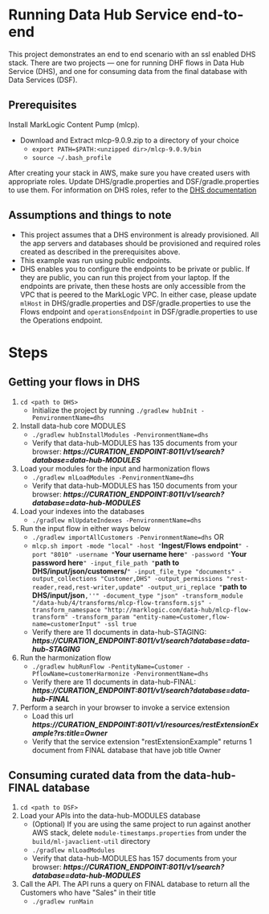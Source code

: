 # Running Data Hub Service end-to-end #

This project demonstrates an end to end scenario with an ssl enabled DHS stack. There are two projects — one for running DHF flows in Data Hub Service (DHS), and one for consuming data from the final database with Data Services (DSF).

## Prerequisites ##

Install MarkLogic Content Pump (mlcp).
* Download and Extract mlcp-9.0.9.zip to a directory of your choice
  * `export PATH=$PATH:<unzipped dir>/mlcp-9.0.9/bin`
  * `source ~/.bash_profile`


After creating your stack in AWS, make sure you have created users with appropriate roles. Update DHS/gradle.properties and DSF/gradle.properties to use them.
For information on DHS roles, refer to the [DHS documentation](https://internal.cloudservices.marklogic.com/help?type=datahub&subtype=user#DHSroles)


## Assumptions and things to note ##
* This project assumes that a DHS environment is already provisioned. All the app servers and databases should be provisioned and required roles created as described in the prerequisites above.
* This example was run using public endpoints.
* DHS enables you to configure the endpoints to be private or public. If they are public, you can run this project from your laptop. If the endpoints are private, then these hosts are only accessible from the VPC that is peered to the MarkLogic VPC. In either case, please update `mlHost` in DHS/gradle.properties and DSF/gradle.properties to use the Flows endpoint and `operationsEndpoint` in DSF/gradle.properties to use the Operations endpoint.



# Steps #

## Getting your flows in DHS ##
1. `cd <path to DHS>`
    * Initialize the project by running `./gradlew hubInit -PenvironmentName=dhs`
2. Install data-hub core MODULES
    * `./gradlew hubInstallModules -PenvironmentName=dhs`
    * Verify that data-hub-MODULES has 135 documents from your browser:
        ___https://CURATION_ENDPOINT:8011/v1/search?database=data-hub-MODULES___
3. Load your modules for the input and harmonization flows
    * `./gradlew mlLoadModules -PenvironmentName=dhs`
    * Verify that data-hub-MODULES has 150 documents from your browser:
        ___https://CURATION_ENDPOINT:8011/v1/search?database=data-hub-MODULES___
4. Load your indexes into the databases
    * `./gradlew mlUpdateIndexes -PenvironmentName=dhs`
5. Run the input flow in either ways below
    * `./gradlew importAllCustomers -PenvironmentName=dhs` OR
    * `mlcp.sh import -mode "local" -host "`**Ingest/Flows endpoint**`" -port "8010" -username "`**Your username here**`" -password "`**Your password here**`" -input_file_path "`**path to DHS/input/json/customers/**`" -input_file_type "documents" -output_collections "Customer,DHS" -output_permissions "rest-reader,read,rest-writer,update" -output_uri_replace "`**path to DHS/input/json**`,''" -document_type "json" -transform_module "/data-hub/4/transforms/mlcp-flow-transform.sjs" -transform_namespace "http://marklogic.com/data-hub/mlcp-flow-transform" -transform_param "entity-name=Customer,flow-name=customerInput" -ssl true`
    * Verify there are 11 documents in data-hub-STAGING:
        ___https://CURATION_ENDPOINT:8011/v1/search?database=data-hub-STAGING___
6. Run the harmonization flow
    * `./gradlew hubRunFlow -PentityName=Customer -PflowName=customerHarmonize -PenvironmentName=dhs`
    * Verify there are 11 documents in data-hub-FINAL:
        ___https://CURATION_ENDPOINT:8011/v1/search?database=data-hub-FINAL___
7. Perform a search in your browser to invoke a service extension
    * Load this url ___https://CURATION_ENDPOINT:8011/v1/resources/restExtensionExample?rs:title=Owner___
    * Verify that the service extension "restExtensionExample" returns 1 document from FINAL database that have job title Owner 

## Consuming curated data from the data-hub-FINAL database ##
1. `cd <path to DSF>`
2. Load your APIs into the data-hub-MODULES database
    * (Optional) If you are using the same project to run against another AWS stack, delete `module-timestamps.properties` from under the `build/ml-javaclient-util` directory
    * `./gradlew mlLoadModules`
    * Verify that data-hub-MODULES has 157 documents from your browser:
              ___https://CURATION_ENDPOINT:8011/v1/search?database=data-hub-MODULES___
3. Call the API. The API runs a query on FINAL database to return all the Customers who have "Sales" in their title
    * `./gradlew runMain`


